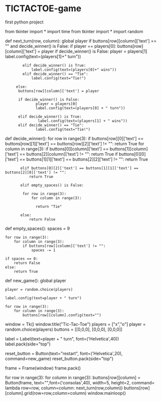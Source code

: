# TICTACTOE-game
first python project




from tkinter import *
import time
from tkinter import *
import random

def next_turn(row, column):
      global player
      if buttons[row][column]['text'] == "" and decide_winner() is False:
         if player == players[0]:
            buttons[row][column]['text'] = player
            if decide_winner() is False:
                player = players[1]
                label.config(text=(players[1]+" turn"))

            elif decide_winner() is True:
                label.config(text=(players[0]+" wins"))
            elif decide_winner() == "Tie":
                label.config(text="Tie!")

         else:
          buttons[row][column]['text'] = player

          if decide_winner() is False:
                  player = players[0]
                  label.config(text=(players[0] + " turn"))

          elif decide_winner() is True:
                   label.config(text=(players[1] + " wins"))
          elif decide_winner() == "Tie":
                  label.config(text="Tie!")


def decide_winner():
       for row in range(3):
           if buttons[row][0]['text'] == buttons[row][1]['text'] == buttons[row][2]['text'] != "":
               return True
       for column in range(3):
           if buttons[0][column]['text'] == buttons[1][column]['text'] == buttons[2][column]['text'] != "":
               return True
           if buttons[0][0]['text'] == buttons[1][1]['text'] == buttons[2][2]['text'] != "":
               return True

           elif buttons[0][2]['text'] == buttons[1][1]['text'] == buttons[2][0]['text'] != "":
               return True

           elif empty_spaces() is False:

            for row in range(3):
                for column in range(3):

                  return "Tie"

           else:
               return False

def empty_spaces():
    spaces = 9

    for row in range(3):
        for column in range(3):
            if buttons[row][column]['text'] != "":
                spaces -= 1

    if spaces == 0:
        return False
    else:
        return True


def new_game():
    global player

    player = random.choice(players)

    label.config(text=player + " turn")

    for row in range(3):
        for column in range(3):
            buttons[row][column].config(text="")


window = Tk()
window.title("Tic-Tac-Toe")
players = ["x","o"]
player = random.choice(players)
buttons = [[0,0,0],
           [0,0,0],
           [0,0,0]]

label = Label(text=player + " turn", font=('Helvetica',40))
label.pack(side="top")

reset_button = Button(text="restart", font=('Helvetica',20), command=new_game)
reset_button.pack(side="top")

frame = Frame(window)
frame.pack()

for row in range(3):
    for column in range(3):
        buttons[row][column] = Button(frame, text="",font=('consolas',40), width=5, height=2,
                                      command= lambda row=row, column=column: next_turn(row,column))
        buttons[row][column].grid(row=row,column=column)
window.mainloop()





